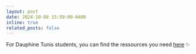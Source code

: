 ```yaml
---
layout: post
date: 2024-10-08 15:59:00-0400
inline: true
related_posts: false
---
```


For Dauphine Tunis students, you can find the ressources you need <a href="https://bastinflorian.github.io/teaching/">here</a> :sparkles:
